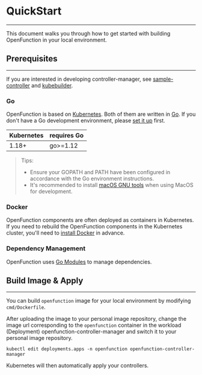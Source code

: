 # QuickStart

---

This document walks you through how to get started with building OpenFunction in your local environment.

## Prerequisites

---

If you are interested in developing controller-manager, see [sample-controller](https://github.com/kubernetes/sample-controller) and [kubebuilder](https://github.com/kubernetes-sigs/kubebuilder).

### Go

OpenFunction is based on [Kubernetes](https://github.com/kubernetes/kubernetes). Both of them are written in [Go](http://golang.org/). If you don't have a Go development environment, please [set it up](http://golang.org/doc/code.html) first.

| Kubernetes | requires Go |
| ---------- | ----------- |
| 1.18+      | go>=1.12    |

> Tips:
>
> - Ensure your GOPATH and PATH have been configured in accordance with the Go environment instructions.
> - It's recommended to install [macOS GNU tools](https://www.topbug.net/blog/2013/04/14/install-and-use-gnu-command-line-tools-in-mac-os-x) when using MacOS for development.

### Docker

OpenFunction components are often deployed as containers in Kubernetes. If you need to rebuild the OpenFunction components in the Kubernetes cluster, you'll need to [install Docker](https://docs.docker.com/install/) in advance.

### Dependency Management

OpenFunction uses [Go Modules](https://github.com/golang/go/wiki/Modules) to manage dependencies.

## Build Image & Apply

---

You can build ```openfunction``` image for your local environment by modifying ``cmd/Dockerfile``. 

After uploading the image to your personal image repository, change the image url corresponding to the ```openfunction``` container in the workload (Deployment) openfunction-controller-manager and switch it to your personal image repository.

```shell
kubectl edit deployments.apps -n openfunction openfunction-controller-manager
```

Kubernetes will then automatically apply your controllers.


